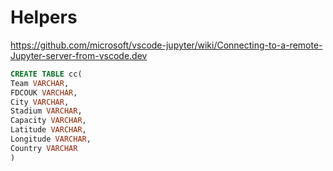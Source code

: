 # Helpers

https://github.com/microsoft/vscode-jupyter/wiki/Connecting-to-a-remote-Jupyter-server-from-vscode.dev


```sql
CREATE TABLE cc(
Team VARCHAR,
FDCOUK VARCHAR,
City VARCHAR,
Stadium VARCHAR,
Capacity VARCHAR,
Latitude VARCHAR,
Longitude VARCHAR,
Country VARCHAR
)
```